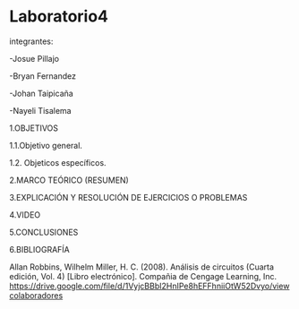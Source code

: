 # Laboratorio4

integrantes:

-Josue Pillajo

-Bryan Fernandez

-Johan Taipicaña

-Nayeli Tisalema

1.OBJETIVOS

1.1.Objetivo general.

1.2. Objeticos específicos.

2.MARCO TEÓRICO (RESUMEN)

3.EXPLICACIÓN Y RESOLUCIÓN DE EJERCICIOS O PROBLEMAS

4.VIDEO

5.CONCLUSIONES

6.BIBLIOGRAFÍA 

Allan Robbins, Wilhelm Miller, H. C. (2008). Análisis de circuitos (Cuarta edición, Vol. 4) [Libro electrónico]. Compañia de Cengage Learning, Inc. https://drive.google.com/file/d/1VyjcBBbI2HnIPe8hEFFhniiOtW52Dvyo/viewcolaboradores
